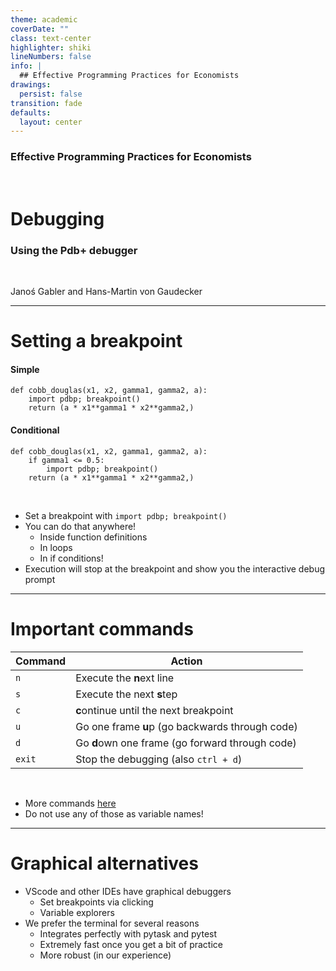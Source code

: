 ```yaml
---
theme: academic
coverDate: ""
class: text-center
highlighter: shiki
lineNumbers: false
info: |
  ## Effective Programming Practices for Economists
drawings:
  persist: false
transition: fade
defaults:
  layout: center
---
```


### Effective Programming Practices for Economists

<br/>

# Debugging

### Using the Pdb+ debugger

<br/>


Janoś Gabler and Hans-Martin von Gaudecker

---

# Setting a breakpoint


<div class="flex gap-4">
<div>

#### Simple

```python{2}
def cobb_douglas(x1, x2, gamma1, gamma2, a):
    import pdbp; breakpoint()
    return (a * x1**gamma1 * x2**gamma2,)
```

#### Conditional

```python{2-3}
def cobb_douglas(x1, x2, gamma1, gamma2, a):
    if gamma1 <= 0.5:
        import pdbp; breakpoint()
    return (a * x1**gamma1 * x2**gamma2,)
```

</div>
<div>

<br/>

- Set a breakpoint with `import pdbp; breakpoint()`
- You can do that anywhere!
  - Inside function definitions
  - In loops
  - In if conditions!
- Execution will stop at the breakpoint and show you the interactive debug prompt

</div>
</div>


---

# Important commands


| Command  | Action                                          |
|----------|-------------------------------------------------|
| `n`      | Execute the **n**ext line                       |
| `s`      | Execute the next **s**tep                       |
| `c`      | **c**ontinue until the next breakpoint          |
| `u`      | Go one frame **u**p (go backwards through code) |
| `d`      | Go **d**own one frame (go forward through code) |
| `exit`   | Stop the debugging (also `ctrl + d`)            |


<br/>

- More commands [here](https://github.com/mdmintz/pdbp#pdbp-pdb-commands)
- Do not use any of those as variable names!


---

# Graphical alternatives

- VScode and other IDEs have graphical debuggers
    - Set breakpoints via clicking
    - Variable explorers
- We prefer the terminal for several reasons
    - Integrates perfectly with pytask and pytest
    - Extremely fast once you get a bit of practice
    - More robust (in our experience)
